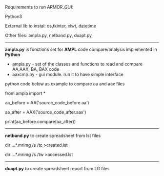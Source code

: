Requirements to run ARMOR_GUI:

Python3

External lib to instal: os,tkinter, xlwt, datetime

Other files: ampla.py, netband.py, duapt.py

---------------------------------

**ampla.py** is functions set for **AMPL** code compare/analysis implemented in **Python**

* ampla.py - set of the classes and functions to read and compare AA,AAX, BA, BAX code
* aaxcmp.py - gui module. run it to have simple interface

python code below as example to compare aa and aax files

from ampla import *

aa_before = AA('source_code_before.aa')

aa_after = AAX('source_code_after.aax')

print(aa_before.compare(aa_after))

--------------------------------------------------

**netband.py** to create spreadsheet from lst files

dir ...\*.mrimg /s /tc >created.lst

dir ...\*.mrimg /s /tw >accessed.lst

--------------------------------------------------

**duapt.py** to create spreadsheet report from LG files
